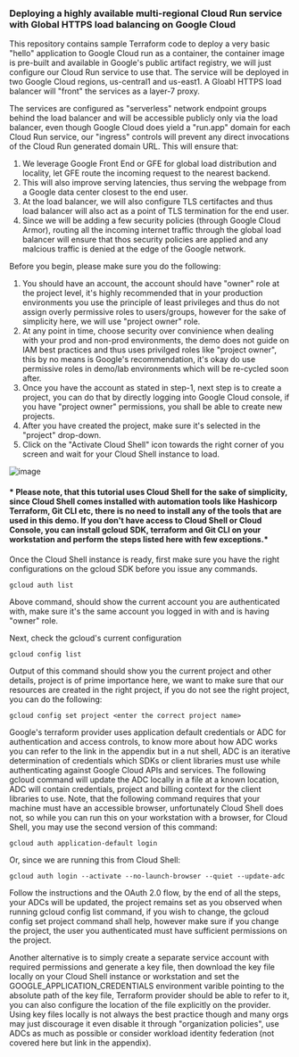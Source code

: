 ### Deploying a highly available multi-regional Cloud Run service with Global HTTPS load balancing on Google Cloud

This repository contains sample Terraform code to deploy a very basic "hello" application to Google Cloud run as a container, the container image is pre-built and available in Google's public artifact registry, we will just configure our Cloud Run service to use that. The service will be deployed in two Google Cloud regions, us-central1 and us-east1. A Gloabl HTTPS load balancer will "front" the services as a layer-7 proxy.

The services are configured as "serverless" network endpoint groups behind the load balancer and will be accessible publicly only via the load balancer, even though Google Cloud does yield a "run.app" domain for each Cloud Run service, our "ingress" controls will prevent any direct invocations of the Cloud Run generated domain URL. This will ensure that:
1. We leverage Google Front End or GFE for global load distribution and locality, let GFE route the incoming request to the nearest backend.
2. This will also improve serving latencies, thus serving the webpage from a Google data center closest to the end user.
3. At the load balancer, we will also configure TLS certifactes and thus load balancer will also act as a point of TLS termination for the end user.
4. Since we will be adding a few security policies (through Google Cloud Armor), routing all the incoming internet traffic through the global load balancer will ensure that thos security policies are applied and any malcious traffic is denied at the edge of the Google network.

Before you begin, please make sure you do the following:
1. You should have an account, the account should have "owner" role at the project level, it's highly recommended that in your production environments you use the principle of least privileges and thus do not assign overly permissive roles to users/groups, however for the sake of simplicity here, we will use "project owner" role.
2. At any point in time, choose security over convinience when dealing with your prod and non-prod environments, the demo does not guide on IAM best practices and thus uses privilged roles like "project owner", this by no means is Google's recommendation, it's okay do use permissive roles in demo/lab environments which will be re-cycled soon after.
3. Once you have the account as stated in step-1, next step is to create a project, you can do that by directly logging into Google Cloud console, if you have "project owner" permissions, you shall be able to create new projects.
4. After you have created the project, make sure it's selected in the "project" drop-down.
5. Click on the "Activate Cloud Shell" icon towards the right corner of you screen and wait for your Cloud Shell instance to load.

![image](https://user-images.githubusercontent.com/102101947/162500749-2bed73b5-61c4-4f5f-b9a8-27358e3896dd.png)

#### * Please note, that this tutorial uses Cloud Shell for the sake of simplicity, since Cloud Shell comes installed with automation tools like Hashicorp Terraform, Git CLI etc, there is no need to install any of the tools that are used in this demo. If you don't have access to Cloud Shell or Cloud Console, you can install gcloud SDK, terraform and Git CLI on your workstation and perform the steps listed here with few exceptions.*

Once the Cloud Shell instance is ready, first make sure you have the right configurations on the gcloud SDK before you issue any commands.

```
gcloud auth list
```
Above command, should show the current account you are authenticated with, make sure it's the same account you logged in with and is having "owner" role.

Next, check the gcloud's current configuration

```
gcloud config list
```
Output of this command should show you the current project and other details, project is of prime importance here, we want to make sure that our resources are created in the right project, if you do not see the right project, you can do the following:

```
gcloud config set project <enter the correct project name>
```
Google's terraform provider uses application default credentials or ADC for authentication and access controls, to know more about how ADC works you can refer to the link in the appendix but in a nut shell, ADC is an iterative determination of credentials which SDKs or client libraries must use while authenticating against Google Cloud APIs and services. The following gcloud command will update the ADC locally in a file at a known location, ADC will contain credentials, project and billing context for the client libraries to use. Note, that the following command requires that your machine must have an accessible browser, unfortunately Cloud Shell does not, so while you can run this on your workstation with a browser, for Cloud Shell, you may use the second version of this command:

```
gcloud auth application-default login
```
Or, since we are running this from Cloud Shell:

```
gcloud auth login --activate --no-launch-browser --quiet --update-adc
```
Follow the instructions and the OAuth 2.0 flow, by the end of all the steps, your ADCs will be updated, the project remains set as you observed when running gcloud config list command, if you wish to change, the gcloud config set project command shall help, however make sure if you change the project, the user you authenticated must have sufficient permissions on the project.

Another alternative is to simply create a separate service account with required permissions and generate a key file, then download the key file locally on your Cloud Shell instance or workstation and set the GOOGLE_APPLICATION_CREDENTIALS environment varible pointing to the absolute path of the key file, Terraform provider should be able to refer to it, you can also configure the location of the file explicitly on the provider. Using key files locally is not always the best practice though and many orgs may just discourage it even disable it through "organization policies", use ADCs as much as possible or consider workload identity federation (not covered here but link in the appendix).

